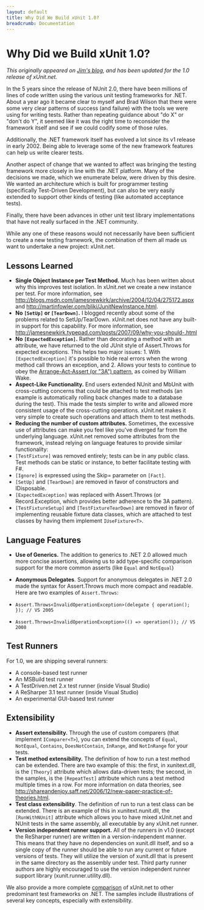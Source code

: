 ```yaml
---
layout: default
title: Why Did We Build xUnit 1.0?
breadcrumb: Documentation
---
```

# Why Did we Build xUnit 1.0?

*This originally appeared on [Jim's blog](http://jamesnewkirk.typepad.com/posts/2007/09/announcing-xuni.html), and has been updated for the 1.0 release of xUnit.net.*

In the 5 years since the release of NUnit 2.0, there have been millions of lines of code written using the various unit testing frameworks for .NET. About a year ago it became clear to myself and Brad Wilson that there were some very clear patterns of success (and failure) with the tools we were using for writing tests. Rather than repeating guidance about "do X" or "don't do Y", it seemed like it was the right time to reconsider the framework itself and see if we could codify some of those rules.

Additionally, the .NET framework itself has evolved a lot since its v1 release in early 2002. Being able to leverage some of the new framework features can help us write clearer tests.

Another aspect of change that we wanted to affect was bringing the testing framework more closely in line with the .NET platform. Many of the decisions we made, which we enumerate below, were driven by this desire. We wanted an architecture which is built for programmer testing (specifically Test-Driven Development), but can also be very easily extended to support other kinds of testing (like automated acceptance tests).

Finally, there have been advances in other unit test library implementations that have not really surfaced in the .NET community.

While any one of these reasons would not necessarily have been sufficient to create a new testing framework, the combination of them all made us want to undertake a new project: xUnit.net.

## Lessons Learned
* **Single Object Instance per Test Method.** Much has been written about why this improves test isolation. In xUnit.net we create a new instance per test. For more information, see <http://blogs.msdn.com/jamesnewkirk/archive/2004/12/04/275172.aspx> and <http://martinfowler.com/bliki/JunitNewInstance.html>.
* **No `[SetUp]` or `[TearDown]`.** I blogged recently about some of the problems related to SetUp/TearDown. xUnit.net does not have any built-in support for this capability. For more information, see <http://jamesnewkirk.typepad.com/posts/2007/09/why-you-should-.html>
* **No `[ExpectedException]`.** Rather than decorating a method with an attribute, we have returned to the old JUnit style of Assert.Throws for expected exceptions. This helps two major issues: 1. With `[ExpectedException]` it's possible to hide real errors when the wrong method call throws an exception, and 2. Allows your tests to continue to obey the [Arrange-Act-Assert (or "3A") pattern](http://xp123.com/articles/3a-arrange-act-assert/), as coined by William Wake.
* **Aspect-Like Functionality.** End users extended NUnit and MbUnit with cross-cutting concerns that could be attached to test methods (an example is automatically rolling back changes made to a database during the test). This made the tests simpler to write and allowed more consistent usage of the cross-cutting operations. xUnit.net makes it very simple to create such operations and attach them to test methods.
* **Reducing the number of custom attributes.** Sometimes, the excessive use of attributes can make you feel like you've diverged far from the underlying language. xUnit.net removed some attributes from the framework, instead relying on language features to provide similar functionality:
 * `[TestFixture]` was removed entirely; tests can be in any public class. Test methods can be static or instance, to better facilitate testing with F#.
 * `[Ignore]` is expressed using the Skip= parameter on `[Fact]`.
 * `[SetUp]` and `[TearDown]` are removed in favor of constructors and IDisposable.
 * `[ExpectedException]` was replaced with Assert.Throws (or Record.Exception, which provides better adherence to the 3A pattern).
 * `[TestFixtureSetup]` and `[TestFixtureTearDown]` are removed in favor of implementing reusable fixture data classes, which are attached to test classes by having them implement `IUseFixture<T>`.

## Language Features

* **Use of Generics.** The addition to generics to .NET 2.0 allowed much more concise assertions, allowing us to add type-specific comparison support for the more common asserts (like `Equal` and `NotEqual`)
* **Anonymous Delegates**. Support for anonymous delegates in .NET 2.0 made the syntax for Assert.Throws much more compact and readable. Here are two examples of `Assert.Throws`:

* `Assert.Throws<InvalidOperationException>(delegate { operation(); }); // VS 2005`
* `Assert.Throws<InvalidOperationException>(() => operation()); // VS 2008`

## Test Runners
For 1.0, we are shipping several runners:

* A console-based test runner
* An MSBuild test runner
* A TestDriven.net 2.x test runner (inside Visual Studio)
* A ReSharper 3.1 test runner (inside Visual Studio)
* An experimental GUI-based test runner


## Extensibility

* **Assert extensibility.** Through the use of custom comparers (that implement `IComparer<T>`), you can extend the concepts of `Equal`, `NotEqual`, `Contains`, `DoesNotContain`, `InRange`, and `NotInRange` for your tests.
* **Test method extensibility.** The definition of how to run a test method can be extended. There are two example of this: the first, in xunitext.dll, is the `[Theory]` attribute which allows data-driven tests; the second, in the samples, is the `[RepeatTest]` attribute which runs a test method multiple times in a row. For more information on data theories, see <http://shareandenjoy.saff.net/2006/12/new-paper-practice-of-theories.html>.
* **Test class extensibility**. The definition of run to run a test class can be extended. There is an example of this in xunitext.nunit.dll, the `[RunWithNUnit]` attribute which allows you to have mixed xUnit.net and NUnit tests in the same assembly, all executable by any xUnit.net runner.
* **Version independent runner support.** All of the runners in v1.0 (except the ReSharper runner) are written in a version-independent manner. This means that they have no dependencies on xunit.dll itself, and so a single copy of the runner should be able to run any current or future versions of tests. They will utilize the version of xunit.dll that is present in the same directory as the assembly under test. Third party runner authors are highly encouraged to use the version independent runner support library (xunit.runner.utility.dll).

We also provide a more complete [comparison](comparisons.html) of xUnit.net to other predominant test frameworks on .NET. The samples include illustrations of several key concepts, especially with extensibility.
